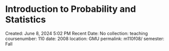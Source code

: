 # Introduction to Probability and Statistics

Created: June 8, 2024 5:02 PM
Recent Date: No
collection: teaching
coursenumber: 110
date: 2008
location: GMU
permalink: m110f08/
semester: Fall